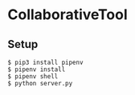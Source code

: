 # CollaborativeTool

## Setup

``` shell
$ pip3 install pipenv
$ pipenv install
$ pipenv shell
$ python server.py
```
